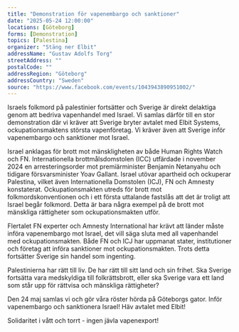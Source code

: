 ```yaml
---
title: "Demonstration för vapenembargo och sanktioner"
date: "2025-05-24 12:00:00"
locations: [Göteborg]
forms: [Demonstration]
topics: [Palestina]
organizer: "Stäng ner Elbit"
addressName: "Gustav Adolfs Torg"
streetAddress: ""
postalCode: ""
addressRegion: "Göteborg"
addressCountry: "Sweden"
source: "https://www.facebook.com/events/1043943890951002/"
---
```

Israels folkmord på palestinier fortsätter och Sverige är direkt delaktiga genom att bedriva vapenhandel med Israel. Vi samlas därför till en stor demonstration där vi kräver att Sverige bryter avtalet med Elbit Systems, ockupationsmaktens största vapenföretag. Vi kräver även att Sverige inför vapenembargo och sanktioner mot Israel.

Israel anklagas för brott mot mänskligheten av både Human Rights Watch och FN. Internationella brottmålsdomstolen (ICC) utfärdade i november 2024 en arresteringsorder mot premiärminister Benjamin Netanyahu och tidigare försvarsminister Yoav Gallant. Israel utövar apartheid och ockuperar Palestina, vilket även Internationella Domstolen (ICJ), FN och Amnesty konstaterat. Ockupationsmakten utreds för brott mot folkmordskonventionen och i ett första uttalande fastslås att det är troligt att Israel begår folkmord. Detta är bara några exempel på de brott mot mänskliga rättigheter som ockupationsmakten utför. 

Flertalet FN experter och Amnesty International har krävt att länder måste införa vapenembargo mot Israel, det vill säga sluta med all vapenhandel med ockupationsmakten. Både FN och ICJ har uppmanat stater, institutioner och företag att införa sanktioner mot ockupationsmakten. Trots detta fortsätter Sverige sin handel som ingenting.

Palestinierna har rätt till liv. De har rätt till sitt land och sin frihet. Ska Sverige fortsätta vara medskyldiga till folkrättsbrott, eller ska Sverige vara ett land som står upp för rättvisa och mänskliga rättigheter?

Den 24 maj samlas vi och gör våra röster hörda på Göteborgs gator.
Inför vapenembargo och sanktionera Israel! Häv avtalet med Elbit!

Solidaritet i vått och torrt - ingen jävla vapenexport!